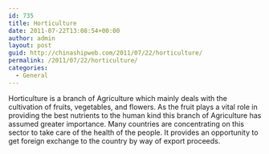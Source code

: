 ```yaml
---
id: 735
title: Horticulture
date: 2011-07-22T13:08:54+00:00
author: admin
layout: post
guid: http://chinashipweb.com/2011/07/22/horticulture/
permalink: /2011/07/22/horticulture/
categories:
  - General
---
```

Horticulture is a branch of Agriculture which mainly deals with the cultivation of fruits, vegetables, and flowers. As the fruit plays a vital role in providing the best nutrients to the human kind this branch of Agriculture has assumed greater importance. Many countries are concentrating on this sector to take care of the health of the people. It provides an opportunity to get foreign exchange to the country by way of export proceeds.